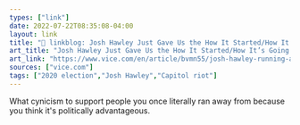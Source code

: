 ```yaml
---
types: ["link"]
date: 2022-07-22T08:35:08-04:00
layout: link
title: "🔗 linkblog: Josh Hawley Just Gave Us the How It Started/How It’s Going for Jan. 6'"
art_title: "Josh Hawley Just Gave Us the How It Started/How It’s Going for Jan. 6"
art_link: "https://www.vice.com/en/article/bvmn55/josh-hawley-running-away-jan-6"
sources: ["vice.com"]
tags: ["2020 election","Josh Hawley","Capitol riot"]
---
```

What cynicism to support people you once literally ran away from because you think it's politically advantageous.
 
